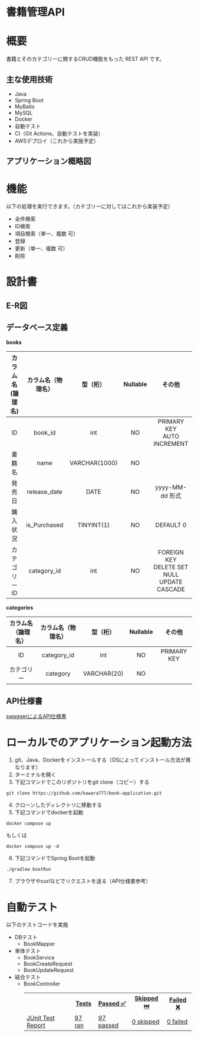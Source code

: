 # 書籍管理API

# 概要

書籍とそのカテゴリーに関するCRUD機能をもった REST API です。

## 主な使用技術

- Java
- Spring Boot
- MyBatis
- MySQL
- Docker
- 自動テスト
- CI（Git Actions、自動テストを実装）
- AWSデプロイ（これから実施予定）

## アプリケーション概略図

# 機能

以下の処理を実行できます。（カテゴリーに対してはこれから実装予定）
- 全件検索
- ID検索
- 項目検索（単一、複数 可）
- 登録
- 更新（単一、複数 可）
- 削除

# 設計書

## E-R図

## データベース定義

**books**

| カラム名(論理名) | カラム名（物理名） | 型（桁） | Nullable | その他 | 
| :---: | :---: | :---: | :---: | :---: | 
| ID | book_id | int | NO | PRIMARY KEY<br>AUTO INCREMENT | 
| 書籍名 | name | VARCHAR(1000) | NO |
| 発売日  | release_date | DATE | NO | yyyy-MM-dd 形式 | 
| 購入状況 | is_Purchased | TINYINT(1) | NO | DEFAULT 0 | 
| カテゴリーID | category_id | int | NO | FOREIGN KEY<br>DELETE SET NULL<br>UPDATE CASCADE | 

**categories**

| カラム名（論理名） | カラム名（物理名） | 型（桁）    | Nullable | その他 | 
| :----------------: | :----------------: | :---------: | :------: | :----: | 
| ID                 | category_id        | int         | NO       | PRIMARY KEY       | 
| カテゴリー         | category           | VARCHAR(20) | NO       |        | 

## API仕様書

[swaggerによるAPI仕様書](https://kawara777.github.io/book-application/dist/index.html)

# ローカルでのアプリケーション起動方法

1. git、Java、Dockerをインストールする（OSによってインストール方法が異なります）
2. ターミナルを開く
3. 下記コマンドでこのリポジトリをgit clone（コピー）する
```text
git clone https://github.com/kawara777/book-application.git
``` 
4. クローンしたディレクトリに移動する
5. 下記コマンドでdockerを起動
```text
docker compose up
```
もしくは
```text
docker compose up -d
```
6. 下記コマンドでSpring Bootを起動
```text
./gradlew bootRun
```
7. ブラウザやcurlなどでリクエストを送る（API仕様書参考）

# 自動テスト

以下のテストコードを実施
- DBテスト
  - BookMapper
- 単体テスト
  - BookService
  - BookCreateRequest
  - BookUpdateRequest
- 結合テスト
  - BookController
[<table><tr><th><th>Tests</th><th>Passed ✅</th><th>Skipped ⏭️</th><th>Failed ❌</th></tr><tr><td>JUnit Test Report</td><td>97 ran</td><td>97 passed</td><td>0 skipped</td><td>0 failed</td></tr></table>](https://github.com/kawara777/book-application/actions/runs/8770227122/attempts/1#summary-24066574174)
